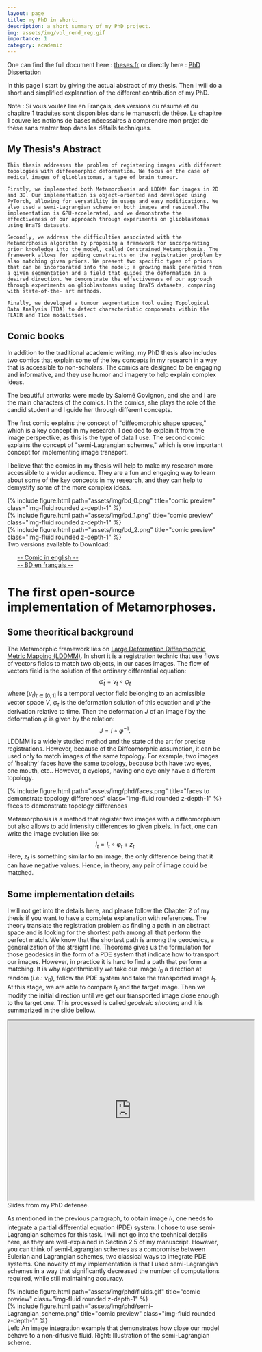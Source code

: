 ```yaml
---
layout: page
title: my PhD in short. 
description: a short summary of my PhD project.
img: assets/img/vol_rend_reg.gif
importance: 1
category: academic
---
```


<style>
#my-iframe {
  display: block;
  margin: 0 auto;
}
</style>

<div class="justify">

One can find the full document here : <a href="https://www.theses.fr/s228301">theses.fr</a> or directly here : <a href = "https://helios2.mi.parisdescartes.fr/~afrancoi/AntonFRANCOIS_files/Manuscrit_Anton.pdf">PhD Dissertation</a>

In this page I start by giving the actual abstract of my thesis. Then I will do a short and simplified explanation of the different contribution of my PhD. 

Note : Si vous voulez lire en Français, des versions du résumé et du chapitre 1 traduites sont disponibles dans le manuscrit de thèse. Le chapitre 1 couvre les notions de bases nécessaires à comprendre mon projet de thèse sans rentrer trop dans les détails techniques.

## My Thesis's Abstract


    This thesis addresses the problem of registering images with different topologies with diffeomorphic deformation. We focus on the case of medical images of glioblastomas, a type of brain tumour.

    Firstly, we implemented both Metamorphosis and LDDMM for images in 2D and 3D. Our implementation is object-oriented and developed using PyTorch, allowing for versatility in usage and easy modifications. We also used a semi-Lagrangian scheme on both images and residual.The implementation is GPU-accelerated, and we demonstrate the effectiveness of our approach through experiments on glioblastomas using BraTS datasets.

    Secondly, we address the difficulties associated with the Metamorphosis algorithm by proposing a framework for incorporating prior knowledge into the model, called Constrained Metamorphosis. The framework allows for adding constraints on the registration problem by also matching given priors. We present two specific types of priors that can be incorporated into the model; a growing mask generated from a given segmentation and a field that guides the deformation in a desired direction. We demonstrate the effectiveness of our approach through experiments on glioblastomas using BraTS datasets, comparing with state-of-the- art methods.
   
    Finally, we developed a tumour segmentation tool using Topological Data Analysis (TDA) to detect characteristic components within the FLAIR and T1ce modalities.



## Comic books 
   
In addition to the traditional academic writing, my PhD thesis also includes two comics that explain some of the key concepts in my research in a way that is accessible to non-scholars. The comics are designed to be engaging and informative, and they use humor and imagery to help explain complex ideas.
   
The beautiful artworks were made by Salomé Govignon, and she and I are the main characters of the comics. In the comics, she plays the role of the candid student and I guide her through different concepts.
   
The first comic explains the concept of "diffeomorphic shape spaces," which is a key concept in my research. I decided to explain it from the image perspective, as this is the type of data I use. The second comic explains the concept of "semi-Lagrangian schemes," which is one important concept for implementing image transport.
   
I believe that the comics in my thesis will help to make my research more accessible to a wider audience. They are a fun and engaging way to learn about some of the key concepts in my research, and they can help to demystify some of the more complex ideas.

<div class="row">
    <div class="col-sm mt-3 mt-md-0">
        {% include figure.html path="assets/img/bd_0.png" title="comic preview" class="img-fluid rounded z-depth-1" %}
    </div>
    <div class="col-sm mt-3 mt-md-0">
        {% include figure.html path="assets/img/bd_1.png" title="comic preview" class="img-fluid rounded z-depth-1" %}
    </div>
</div>
<div class="row">
    <div class="col-sm mt-3 mt-md-0">
        {% include figure.html path="assets/img/bd_2.png" title="comic preview" class="img-fluid rounded z-depth-1" %}
    </div>
</div>
<div class="caption">
    Two versions available to Download:
    <ul style="list-style-type: none;">
        <li><a href="https://helios2.mi.parisdescartes.fr/~afrancoi/AntonFRANCOIS_files/BD_env2.pdf">-- Comic in english --</a></li>
        <li><a href="https://helios2.mi.parisdescartes.fr/~afrancoi/AntonFRANCOIS_files/BD_frv2.pdf">-- BD en français --</a></li>
    </ul>
</div>


# The first open-source implementation of Metamorphoses.

## Some theoritical background
   
The Metamorphic framework lies on [Large Deformation Diffeomorphic Metric Mapping (LDDMM)](https://en.wikipedia.org/wiki/Large_deformation_diffeomorphic_metric_mapping). In short it is a registration technic that use flows of vectors fields to match two objects, in our cases images. The flow of vectors field is the solution of the ordinary differential equation:
$$\dot \varphi_t = v_t \circ \varphi_t$$
where $(v_t)_{t\in [0,1]}$ is a temporal vector field belonging to an admissible vector space $V$, $\varphi_t$ is the deformation solution of this equation and $\dot \varphi$ the derivation relative to time. Then the deformation $J$ of an image $I$ by the deformation $\varphi$ is given by the relation:
$$J = I \circ \varphi^{-1}.$$
LDDMM is a widely studied method and the state of the art for precise registrations. However, because of the Diffeomorphic assumption, it can be used only to match images of the same topology. For example, two images of 'healthy' faces have the same topology, because both have two eyes, one mouth, etc.. However, a cyclops, having one eye only have a different topology. 


<div class="row" id="my-iframe">
    <div class="col-sm mt-3 mt-md-0">
        {% include figure.html path="assets/img/phd/faces.png" title="faces to demonstrate topology differences" class="img-fluid rounded z-depth-1" %}
    </div>
</div>
<div class="caption">
    faces to demonstrate topology differences
</div>

   
Metamorphosis is a method that register two images with a diffeomorphism but also allows to add intensity differences to given pixels. In fact, one can write the image evolution like so:
$$\dot I_t = I_t\circ \varphi_t + z_t$$
Here, $z_t$ is something similar to an image, the only difference being that it can have negative values. Hence, in theory, any pair of image could be matched.


## Some implementation details

   
I will not get into the details here, and please follow the Chapter 2 of my thesis if you want to have a complete explanation with references. The theory translate the registration problem as finding a path in an abstract space and is looking for the shortest path among all that perform the perfect match. We know that the shortest path is among the geodesics, a generalization of the straight line. Theorems gives us the formulation for those geodesics in the form of a PDE system that indicate how to transport our images. However, in practice it is hard to find a path that perform a matching. It is why algorithmically we take our image $I_0$ a direction at random (i.e.: $v_0$), follow the PDE system and take the transported image $I_1$. At this stage, we are able to compare $I_1$ and the target image. Then we modify the initial direction until we get our transported image close enough to the target one. This processed is called _geodesic shooting_ and it is summarized in the slide bellow.


<iframe src="https://slides.com/antonfrancois/deck-d1ea90/embed#/3/3" width="576" height="420" title="Anton François - PhD Defense" id="my-iframe" class="my-class" data-slide="3" data-presentation="deck-d1ea90"></iframe>
<div class="caption">
    Slides from my PhD defense.
</div>

As mentioned in the previous paragraph, to obtain image $I_1$​, one needs to integrate a partial differential equation (PDE) system. I chose to use semi-Lagrangian schemes for this task. I will not go into the technical details here, as they are well-explained in Section 2.5 of my manuscript. However, you can think of semi-Lagrangian schemes as a compromise between Eulerian and Lagrangian schemes, two classical ways to integrate PDE systems. One novelty of my implementation is that I used semi-Lagrangian schemes in a way that significantly decreased the number of computations required, while still maintaining accuracy.

<div class="row">
    <div class="col-sm mt-3 mt-md-0">
        {% include figure.html path="assets/img/phd/fluids.gif" title="comic preview" class="img-fluid rounded z-depth-1" %}
    </div>
    <div class="col-sm mt-3 mt-md-0">
        {% include figure.html path="assets/img/phd/semi-Lagrangian_scheme.png" title="comic preview" class="img-fluid rounded z-depth-1" %}
    </div>
</div>
<div class="caption">
    Left: An image integration example that demonstrates how close our model behave to a non-difusive fluid. Right: Illustration of the semi-Lagrangian scheme.
</div>

<!-- _________________________________

Every project has a beautiful feature showcase page.
It's easy to include images in a flexible 3-column grid format.
Make your photos 1/3, 2/3, or full width.

To give your project a background in the portfolio page, just add the img tag to the front matter like so:

    ---
    layout: page
    title: project
    description: a project with a background image
    img: /assets/img/12.jpg
    ---

<div class="row">
    <div class="col-sm mt-3 mt-md-0">
        {% include figure.html path="assets/img/1.jpg" title="example image" class="img-fluid rounded z-depth-1" %}
    </div>
    <div class="col-sm mt-3 mt-md-0">
        {% include figure.html path="assets/img/3.jpg" title="example image" class="img-fluid rounded z-depth-1" %}
    </div>
    <div class="col-sm mt-3 mt-md-0">
        {% include figure.html path="assets/img/5.jpg" title="example image" class="img-fluid rounded z-depth-1" %}
    </div>
</div>
<div class="caption">
    Caption photos easily. On the left, a road goes through a tunnel. Middle, leaves artistically fall in a hipster photoshoot. Right, in another hipster photoshoot, a lumberjack grasps a handful of pine needles.
</div>
<div class="row">
    <div class="col-sm mt-3 mt-md-0">
        {% include figure.html path="assets/img/5.jpg" title="example image" class="img-fluid rounded z-depth-1" %}
    </div>
</div>
<div class="caption">
    This image can also have a caption. It's like magic.
</div>

You can also put regular text between your rows of images.
Say you wanted to write a little bit about your project before you posted the rest of the images.
You describe how you toiled, sweated, *bled* for your project, and then... you reveal its glory in the next row of images.


<div class="row justify-content-sm-center">
    <div class="col-sm-8 mt-3 mt-md-0">
        {% include figure.html path="assets/img/6.jpg" title="example image" class="img-fluid rounded z-depth-1" %}
    </div>
    <div class="col-sm-4 mt-3 mt-md-0">
        {% include figure.html path="assets/img/11.jpg" title="example image" class="img-fluid rounded z-depth-1" %}
    </div>
</div>
<div class="caption">
    You can also have artistically styled 2/3 + 1/3 images, like these.
</div>


The code is simple.
Just wrap your images with `<div class="col-sm">` and place them inside `<div class="row">` (read more about the <a href="https://getbootstrap.com/docs/4.4/layout/grid/">Bootstrap Grid</a> system).
To make images responsive, add `img-fluid` class to each; for rounded corners and shadows use `rounded` and `z-depth-1` classes.
Here's the code for the last row of images above:

{% raw %}
```html
<div class="row justify-content-sm-center">
    <div class="col-sm-8 mt-3 mt-md-0">
        {% include figure.html path="assets/img/6.jpg" title="example image" class="img-fluid rounded z-depth-1" %}
    </div>
    <div class="col-sm-4 mt-3 mt-md-0">
        {% include figure.html path="assets/img/11.jpg" title="example image" class="img-fluid rounded z-depth-1" %}
    </div>
</div>
```
{% endraw %} -->
